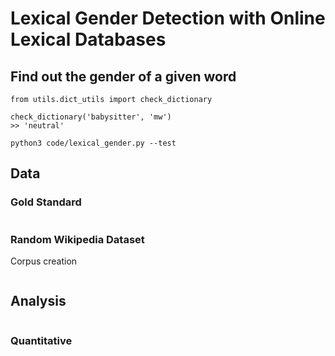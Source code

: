 # Lexical Gender Detection with Online Lexical Databases

## Find out the gender of a given word
```
from utils.dict_utils import check_dictionary

check_dictionary('babysitter', 'mw')
>> 'neutral'
```

```
python3 code/lexical_gender.py --test
```

## Data

### Gold Standard
```

```

### Random Wikipedia Dataset
Corpus creation
```

```

## Analysis
```

```

### Quantitative
```

```

